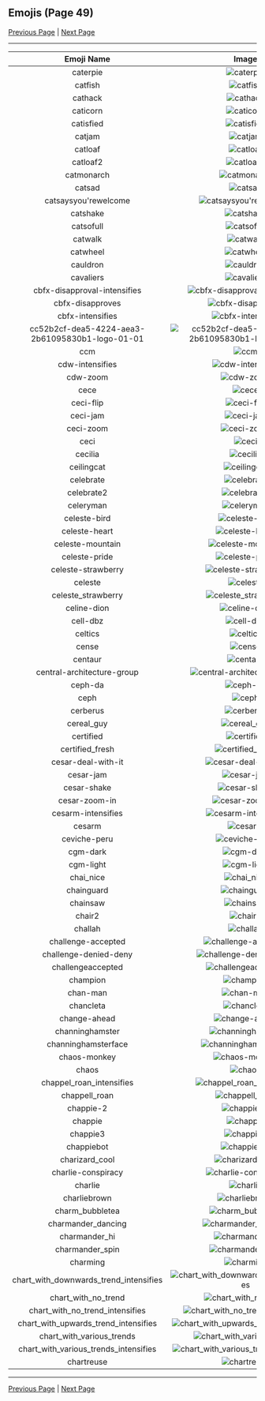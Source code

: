 
## Emojis (Page 49)

[Previous Page](/docs/hc/page-c-0048.md)
  | [Next Page](/docs/hc/page-c-0050.md)

<hr />

|Emoji Name|Image|
| :-: | :-: |
|caterpie| ![caterpie](/emojis/hc/caterpie.gif)|
|catfish| ![catfish](/emojis/hc/catfish.jpg)|
|cathack| ![cathack](/emojis/hc/cathack.gif)|
|caticorn| ![caticorn](/emojis/hc/caticorn.png)|
|catisfied| ![catisfied](/emojis/hc/catisfied.png)|
|catjam| ![catjam](/emojis/hc/catjam.gif)|
|catloaf| ![catloaf](/emojis/hc/catloaf.gif)|
|catloaf2| ![catloaf2](/emojis/hc/catloaf2.png)|
|catmonarch| ![catmonarch](/emojis/hc/catmonarch.png)|
|catsad| ![catsad](/emojis/hc/catsad.png)|
|catsaysyou'rewelcome| ![catsaysyou'rewelcome](/emojis/hc/catsaysyou'rewelcome.gif)|
|catshake| ![catshake](/emojis/hc/catshake.gif)|
|catsofull| ![catsofull](/emojis/hc/catsofull.png)|
|catwalk| ![catwalk](/emojis/hc/catwalk.gif)|
|catwheel| ![catwheel](/emojis/hc/catwheel.png)|
|cauldron| ![cauldron](/emojis/hc/cauldron.gif)|
|cavaliers| ![cavaliers](/emojis/hc/cavaliers.png)|
|cbfx-disapproval-intensifies| ![cbfx-disapproval-intensifies](/emojis/hc/cbfx-disapproval-intensifies.gif)|
|cbfx-disapproves| ![cbfx-disapproves](/emojis/hc/cbfx-disapproves.jpg)|
|cbfx-intensifies| ![cbfx-intensifies](/emojis/hc/cbfx-intensifies.gif)|
|cc52b2cf-dea5-4224-aea3-2b61095830b1-logo-01-01| ![cc52b2cf-dea5-4224-aea3-2b61095830b1-logo-01-01](/emojis/hc/cc52b2cf-dea5-4224-aea3-2b61095830b1-logo-01-01.jpg)|
|ccm| ![ccm](/emojis/hc/ccm.png)|
|cdw-intensifies| ![cdw-intensifies](/emojis/hc/cdw-intensifies.gif)|
|cdw-zoom| ![cdw-zoom](/emojis/hc/cdw-zoom.gif)|
|cece| ![cece](/emojis/hc/cece.jpg)|
|ceci-flip| ![ceci-flip](/emojis/hc/ceci-flip.gif)|
|ceci-jam| ![ceci-jam](/emojis/hc/ceci-jam.gif)|
|ceci-zoom| ![ceci-zoom](/emojis/hc/ceci-zoom.gif)|
|ceci| ![ceci](/emojis/hc/ceci.png)|
|cecilia| ![cecilia](/emojis/hc/cecilia.jpg)|
|ceilingcat| ![ceilingcat](/emojis/hc/ceilingcat.png)|
|celebrate| ![celebrate](/emojis/hc/celebrate.gif)|
|celebrate2| ![celebrate2](/emojis/hc/celebrate2.gif)|
|celeryman| ![celeryman](/emojis/hc/celeryman.gif)|
|celeste-bird| ![celeste-bird](/emojis/hc/celeste-bird.gif)|
|celeste-heart| ![celeste-heart](/emojis/hc/celeste-heart.png)|
|celeste-mountain| ![celeste-mountain](/emojis/hc/celeste-mountain.png)|
|celeste-pride| ![celeste-pride](/emojis/hc/celeste-pride.png)|
|celeste-strawberry| ![celeste-strawberry](/emojis/hc/celeste-strawberry.gif)|
|celeste| ![celeste](/emojis/hc/celeste.png)|
|celeste_strawberry| ![celeste_strawberry](/emojis/hc/celeste_strawberry.png)|
|celine-dion| ![celine-dion](/emojis/hc/celine-dion.png)|
|cell-dbz| ![cell-dbz](/emojis/hc/cell-dbz.png)|
|celtics| ![celtics](/emojis/hc/celtics.png)|
|cense| ![cense](/emojis/hc/cense.jpg)|
|centaur| ![centaur](/emojis/hc/centaur.png)|
|central-architecture-group| ![central-architecture-group](/emojis/hc/central-architecture-group.png)|
|ceph-da| ![ceph-da](/emojis/hc/ceph-da.png)|
|ceph| ![ceph](/emojis/hc/ceph.png)|
|cerberus| ![cerberus](/emojis/hc/cerberus.png)|
|cereal_guy| ![cereal_guy](/emojis/hc/cereal_guy.png)|
|certified| ![certified](/emojis/hc/certified.png)|
|certified_fresh| ![certified_fresh](/emojis/hc/certified_fresh.png)|
|cesar-deal-with-it| ![cesar-deal-with-it](/emojis/hc/cesar-deal-with-it.gif)|
|cesar-jam| ![cesar-jam](/emojis/hc/cesar-jam.gif)|
|cesar-shake| ![cesar-shake](/emojis/hc/cesar-shake.gif)|
|cesar-zoom-in| ![cesar-zoom-in](/emojis/hc/cesar-zoom-in.gif)|
|cesarm-intensifies| ![cesarm-intensifies](/emojis/hc/cesarm-intensifies.gif)|
|cesarm| ![cesarm](/emojis/hc/cesarm.jpg)|
|ceviche-peru| ![ceviche-peru](/emojis/hc/ceviche-peru.png)|
|cgm-dark| ![cgm-dark](/emojis/hc/cgm-dark.png)|
|cgm-light| ![cgm-light](/emojis/hc/cgm-light.png)|
|chai_nice| ![chai_nice](/emojis/hc/chai_nice.gif)|
|chainguard| ![chainguard](/emojis/hc/chainguard.png)|
|chainsaw| ![chainsaw](/emojis/hc/chainsaw.png)|
|chair2| ![chair2](/emojis/hc/chair2.png)|
|challah| ![challah](/emojis/hc/challah.png)|
|challenge-accepted| ![challenge-accepted](/emojis/hc/challenge-accepted.jpg)|
|challenge-denied-deny| ![challenge-denied-deny](/emojis/hc/challenge-denied-deny.jpg)|
|challengeaccepted| ![challengeaccepted](/emojis/hc/challengeaccepted.png)|
|champion| ![champion](/emojis/hc/champion.gif)|
|chan-man| ![chan-man](/emojis/hc/chan-man.png)|
|chancleta| ![chancleta](/emojis/hc/chancleta.png)|
|change-ahead| ![change-ahead](/emojis/hc/change-ahead.jpg)|
|channinghamster| ![channinghamster](/emojis/hc/channinghamster.png)|
|channinghamsterface| ![channinghamsterface](/emojis/hc/channinghamsterface.png)|
|chaos-monkey| ![chaos-monkey](/emojis/hc/chaos-monkey.png)|
|chaos| ![chaos](/emojis/hc/chaos.png)|
|chappel_roan_intensifies| ![chappel_roan_intensifies](/emojis/hc/chappel_roan_intensifies.gif)|
|chappell_roan| ![chappell_roan](/emojis/hc/chappell_roan.jpg)|
|chappie-2| ![chappie-2](/emojis/hc/chappie-2.gif)|
|chappie| ![chappie](/emojis/hc/chappie.png)|
|chappie3| ![chappie3](/emojis/hc/chappie3.gif)|
|chappiebot| ![chappiebot](/emojis/hc/chappiebot.gif)|
|charizard_cool| ![charizard_cool](/emojis/hc/charizard_cool.png)|
|charlie-conspiracy| ![charlie-conspiracy](/emojis/hc/charlie-conspiracy.png)|
|charlie| ![charlie](/emojis/hc/charlie.png)|
|charliebrown| ![charliebrown](/emojis/hc/charliebrown.jpg)|
|charm_bubbletea| ![charm_bubbletea](/emojis/hc/charm_bubbletea.png)|
|charmander_dancing| ![charmander_dancing](/emojis/hc/charmander_dancing.gif)|
|charmander_hi| ![charmander_hi](/emojis/hc/charmander_hi.png)|
|charmander_spin| ![charmander_spin](/emojis/hc/charmander_spin.gif)|
|charming| ![charming](/emojis/hc/charming.png)|
|chart_with_downwards_trend_intensifies| ![chart_with_downwards_trend_intensifies](/emojis/hc/chart_with_downwards_trend_intensifies.gif)|
|chart_with_no_trend| ![chart_with_no_trend](/emojis/hc/chart_with_no_trend.png)|
|chart_with_no_trend_intensifies| ![chart_with_no_trend_intensifies](/emojis/hc/chart_with_no_trend_intensifies.gif)|
|chart_with_upwards_trend_intensifies| ![chart_with_upwards_trend_intensifies](/emojis/hc/chart_with_upwards_trend_intensifies.gif)|
|chart_with_various_trends| ![chart_with_various_trends](/emojis/hc/chart_with_various_trends.png)|
|chart_with_various_trends_intensifies| ![chart_with_various_trends_intensifies](/emojis/hc/chart_with_various_trends_intensifies.gif)|
|chartreuse| ![chartreuse](/emojis/hc/chartreuse.png)|

<hr/>

[Previous Page](/docs/hc/page-c-0048.md)
  | [Next Page](/docs/hc/page-c-0050.md)